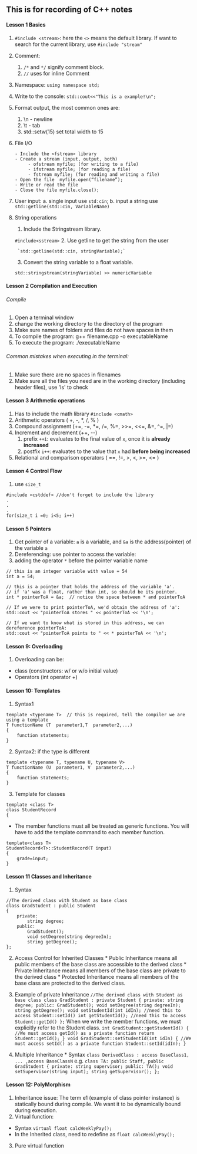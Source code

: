 ## This is for recording of C++ notes

#### Lesson 1  Basics

1. `#include <stream>`: here the `<>` means the default library. If want to search for the current library, use `#include "stream"`
2. Comment:
    1. `/*` and `*/` signify comment block.
    2. `//` uses for inline Comment
3. Namespace: `using namespace std;`
4. Write to the console: `std::cout<<"This is a example!\n";`
5. Format output, the most common ones are:
   1. \n - newline
   2. \t - tab
   3. std::setw(15) set total width to 15
6. File I/O
    ```
    - Include the <fstream> library
    - Create a stream (input, output, both)
         - ofstream myfile; (for writing to a file)
         - ifstream myfile; (for reading a file)
         - fstream myfile; (for reading and writing a file)
    - Open the file  myfile.open(“filename”);
    - Write or read the file
    - Close the file myfile.close();
    ```
7. User input: a. single input use `std:cin`; b. input a string use `std::getline(std::cin, VariableName)`
8. String operations
    1. Include the Stringstream library.

    `#include<sstream>`
    2. Use getline to get the string from the user

        `std::getline(std::cin, stringVariable);`
    3.  Convert the string variable to a float variable.

     `std::stringstream(stringVariable) >> numericVariable`

#### Lesson 2 Compilation and Execution
###### Compile
1. Open a terminal window
2. change the working directory to the directory of the program
3. Make sure names of folders and files do not have spaces in them
4. To compile the program: g++ filename.cpp -o executableName
5. To execute the program: ./executableName
###### Common mistakes when executing in the terminal:
1. Make sure there are no spaces in filenames
2. Make sure all the files you need are in the working directory (including header files), use 'ls' to check

#### Lesson 3 Arithmetic operations
1. Has to include the math library `#include <cmath>`
2. Arithmetic operators ( +, -, \*, /, % )
3. Compound assignment (+=, -=, \*=, /=, %=, >>=, <<=, &=, ^=, |=)
4. Increment and decrement (++, --)
    1. prefix `++i`: evaluates to the final value of `x`, once it is __already increased__
    2. postfix `i++`: evaluates to the value that `x` had __before being increased__
5. Relational and comparison operators ( ==, !=, >, <, >=, <= )

#### Lesson 4 Control Flow
1. use `size_t`
```
#include <cstddef> //don't forget to include the library
.
.
.
for(size_t i =0; i<5; i++)
```

#### Lesson 5 Pointers
1. Get pointer of a variable: `a` is a variable, and `&a` is the address(pointer) of the variable `a`
2. Dereferencing: use pointer to access the variable:
  1. adding the operator `*` before the pointer variable name

  ```
  // this is an integer variable with value = 54
  int a = 54;

  // this is a pointer that holds the address of the variable 'a'.
  // if 'a' was a float, rather than int, so should be its pointer.
  int * pointerToA = &a;  // notice the space between * and pointerToA

  // If we were to print pointerToA, we'd obtain the address of 'a':
  std::cout << "pointerToA stores " << pointerToA << '\n';

  // If we want to know what is stored in this address, we can dereference pointerToA:
  std::cout << "pointerToA points to " << * pointerToA << '\n';
  ```

#### Lesson 9: Overloading
1. Overloading can be:
  * class (constructors: w/ or w/o initial value)
  * Operators (int operator +)

#### Lesson 10: Templates
1. Syntax1
  ```
  template <typename T>  // this is required, tell the compiler we are using a template
  T functionName (T  parameter1,T  parameter2,...)
  {
      function statements;
  }
  ```
2. Syntax2: if the type is different
  ```
  template <typename T, typename U, typename V>
  T functionName (U  parameter1, V  parameter2,...)
  {
      function statements;
  }
  ```
3. Template for classes
  ```
  template <class T>
  class StudentRecord
  {
  ```
  * The member functions must all be treated as generic functions. You will have to add the template command to each member function.
  ```
  template<class T>
  StudentRecord<T>::StudentRecord(T input)
  {
      grade=input;
  }
  ```

#### Lesson 11 Classes and Inheritance
  1. Syntax
  ```
  //The derived class with Student as base class
  class GradStudent : public Student
  {
      private:
          string degree;
      public:
          GradStudent();
          void setDegree(string degreeIn);
          string getDegree();
  };
  ```
  2. Access Control for Inherited Classes
    * Public Inheritance means all public members of the base class are accessible to the derived class
    * Private Inheritance means all members of the base class are private to the derived class
    * Protected Inheritance means all members of the base class are protected to the derived class.
  3. Example of private Inheritance
    ```
    //The derived class with Student as base class
    class GradStudent : private Student
    {
        private:
            string degree;
        public:
            GradStudent();
            void setDegree(string degreeIn);
            string getDegree();
            void setStudentId(int idIn); //need this to access Student::setId()
            int getStudentId(); //need this to access Student::getId()
    };
    ```
    When we write the member functions, we must explicitly refer to the Student class.
    ```
    int GradStudent::getStudentId()
    {
        //We must access getId() as a private function
        return Student::getId();
    }
    void GradStudent::setStudentId(int idIn)
    {
        //We must access setId() as a private function
        Student::setId(idIn);
    }
    ```

  4. Multiple Inheritance
    * Syntax `class DerivedClass : access BaseClass1, ... ,access BaseClassN`
    e.g.
    ```
    class TA: public Staff, public GradStudent
    {
        private:
            string supervisor;
        public:
            TA();
            void setSupervisor(string input);
            string getSupervisor();
    };
    ```


#### Lesson 12: PolyMorphism
1. Inheritance issue: The term e1 (example of class pointer instance) is statically bound during compile. We want it to be dynamically bound during execution.
2. Virtual function:
  * Syntax `virtual float calcWeeklyPay();`
  * In the Inherited class, need to redefine as `float calcWeeklyPay();`
3. Pure virtual function

